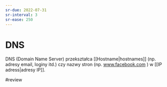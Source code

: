 ```yaml
---
sr-due: 2022-07-31
sr-interval: 3
sr-ease: 250
---
```


# DNS
DNS (Domain Name Server) przekształca [[Hostname|hostnames]] (np. adresy email, loginy itd.) czy nazwy stron (np. www.facebook.com ) w [[IP adress|adresy IP]].

#review